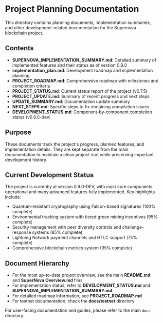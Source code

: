 # Project Planning Documentation

This directory contains planning documents, implementation summaries, and other development-related documentation for the Supernova blockchain project.

## Contents

- **SUPERNOVA_IMPLEMENTATION_SUMMARY.md**: Detailed summary of implemented features and their status as of version 0.9.0
- **implementation_plan.md**: Development roadmap and implementation planning
- **PROJECT_ROADMAP.md**: Comprehensive roadmap with milestones and completion criteria
- **PROJECT_STATUS.md**: Current status report of the project (v0.7.5)
- **PROJECT_UPDATE.md**: Summary of recent progress and next steps
- **UPDATE_SUMMARY.md**: Documentation update summary
- **NEXT_STEPS.md**: Specific steps to fix remaining compilation issues
- **DEVELOPMENT_STATUS.md**: Component-by-component completion status (v0.6.0-dev)

## Purpose

These documents track the project's progress, planned features, and implementation details. They are kept separate from the main documentation to maintain a clean project root while preserving important development history.

## Current Development Status

The project is currently at version 0.9.0-DEV, with most core components operational and many advanced features fully implemented. Key highlights include:

- Quantum-resistant cryptography using Falcon-based signatures (100% complete)
- Environmental tracking system with tiered green mining incentives (95% complete)
- Security management with peer diversity controls and challenge-response systems (85% complete)
- Lightning Network payment channels and HTLC support (75% complete)
- Comprehensive blockchain metrics system (95% complete)

## Document Hierarchy

- For the most up-to-date project overview, see the main **README.md** and **SuperNova Overview.md** files
- For implementation status, refer to **DEVELOPMENT_STATUS.md** and **SUPERNOVA_IMPLEMENTATION_SUMMARY.md**
- For detailed roadmap information, see **PROJECT_ROADMAP.md**
- For testnet documentation, check the **docs/testnet** directory

For user-facing documentation and guides, please refer to the main `docs` directory. 
